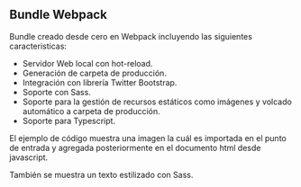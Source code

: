 ## Bundle Webpack

Bundle creado desde cero en Webpack incluyendo las siguientes caracteristicas:

- Servidor Web local con hot-reload.
- Generación de carpeta de producción.
- Integración con librería Twitter Bootstrap.
- Soporte con Sass.
- Soporte para la gestión de recursos estáticos como imágenes y volcado automático a carpeta de producción.
- Soporte para Typescript.

El ejemplo de código muestra una imagen la cuál es importada en el punto de entrada y agregada posteriormente en el documento html desde javascript.

También se muestra un texto estilizado con Sass.




